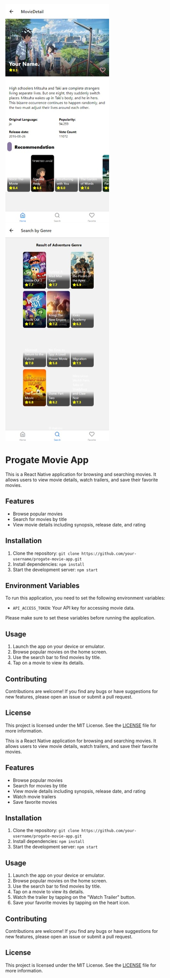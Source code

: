 ![alt text](example/screenshot1.jpeg) ![alt text](example/screenshot2.jpeg)

# Progate Movie App

This is a React Native application for browsing and searching movies. It allows users to view movie details, watch trailers, and save their favorite movies.

## Features

- Browse popular movies
- Search for movies by title
- View movie details including synopsis, release date, and rating

## Installation

1. Clone the repository: `git clone https://github.com/your-username/progate-movie-app.git`
2. Install dependencies: `npm install`
3. Start the development server: `npm start`

## Environment Variables

To run this application, you need to set the following environment variables:

- `API_ACCESS_TOKEN`: Your API key for accessing movie data.

Please make sure to set these variables before running the application.

## Usage

1. Launch the app on your device or emulator.
2. Browse popular movies on the home screen.
3. Use the search bar to find movies by title.
4. Tap on a movie to view its details.

## Contributing

Contributions are welcome! If you find any bugs or have suggestions for new features, please open an issue or submit a pull request.

## License

This project is licensed under the MIT License. See the [LICENSE](LICENSE) file for more information.










This is a React Native application for browsing and searching movies. It allows users to view movie details, watch trailers, and save their favorite movies.

## Features

- Browse popular movies
- Search for movies by title
- View movie details including synopsis, release date, and rating
- Watch movie trailers
- Save favorite movies

## Installation

1. Clone the repository: `git clone https://github.com/your-username/progate-movie-app.git`
2. Install dependencies: `npm install`
3. Start the development server: `npm start`

## Usage

1. Launch the app on your device or emulator.
2. Browse popular movies on the home screen.
3. Use the search bar to find movies by title.
4. Tap on a movie to view its details.
5. Watch the trailer by tapping on the "Watch Trailer" button.
6. Save your favorite movies by tapping on the heart icon.

## Contributing

Contributions are welcome! If you find any bugs or have suggestions for new features, please open an issue or submit a pull request.

## License

This project is licensed under the MIT License. See the [LICENSE](LICENSE) file for more information.
